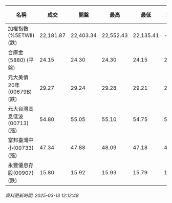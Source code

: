 | 名稱 | 成交 | 開盤 | 最高 | 最低 | 均價 | 成交金額(億) | 昨收 | 漲跌幅 | 漲跌 | 總量 | 昨量 | 振幅 |
| -------- | -------- | -------- | -------- |-------- | -------- | -------- |-------- |-------- |-------- | -------- | -------- |-------- |
|加權指數(%5ETWII) (跌)|22,181.87|22,403.34|22,552.43|22,135.41|-|2,589.72|22,278.36|0.43%|96.49|5,347,298|0|1.87%|
|合庫金(5880) (平盤)|24.15|24.30|24.30|24.15|24.18|0.865|24.15|0.00%|0.00|3,577|10,370|0.62%|
|元大美債20年(00679B) (跌)|29.27|29.24|29.28|29.21|29.24|7.39|29.39|0.41%|0.12|25,254|41,127|0.24%|
|元大台灣高息低波(00713) (漲)|54.80|55.05|55.10|54.75|54.93|4.09|54.70|0.18%|0.10|7,452|8,804|0.64%|
|富邦臺灣中小(00733) (漲)|47.34|47.88|48.09|47.18|47.70|0.483|46.93|0.87%|0.41|1,013|3,279|1.94%|
|永豐優息存股(00907) (跌)|15.80|15.92|15.93|15.79|15.86|0.140|15.85|0.32%|0.05|880|1,734|0.88%|
###### 資料更新時間: 2025-03-13 12:12:48